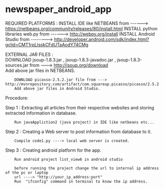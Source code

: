 # newspaper_android_app

REQUIRED PLATFORMS : 
		INSTALL IDE like NETBEANS from ------>  https://netbeans.org/community/releases/80/install.html
		INSTALL python libraries web.py from ------> http://webpy.org/install
		INSTALL Android Studio from --------> http://developer.android.com/sdk/index.html?gclid=CMT1rpLlsskCFdUTaAodY74CMg

EXTERNAL JAR FILES :	
		DOWNLOAD jsoup-1.8.3.jar , jsoup-1.8.3-javadoc.jar , jsoup-1.8.3-sources.jar from --->  http://jsoup.org/download	
	 	Add above jar files in NETBEANS.
 
		DOWNLOAD picasso-2.5.2.jar file from ---> http://mvnrepository.com/artifact/com.squareup.picasso/picasso/2.5.2
		Add above jar files in Android Studio.
		

Procedure: 

Step 1 :	Extracting all articles from their respective websites and storing extracted information in database.
		
		Run javaAppliction2 (java project) in IDE like netbeans etc...

Step 2 :	Creating a Web server to post information from database to it.
	
		Compile code1.py ----> local web server is created.

Step 3 :	Creating android platform for the app.	

		Run android project list_view6 in android studio  	
	
		before running the project change the url to internal ip address of the pc or laptop 
		url ----> "http://your_ip_address:port"
		Run  "ifconfig" command in terminal to know the ip address.
